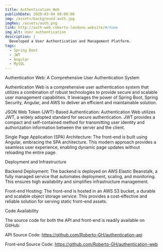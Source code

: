 ```yaml
---
title: Authentication Web
publishDate: 2020-03-04 00:00:00
img: /assets/background-auth.jpg
imgRes: /assets/auth.png
link: http://auth-web.roberto-londono.website/#/home
img_alt: User authentication
description: |
  Developed a User Authentication and Management Platform.
tags:
  - Spring Boot
  - JWT
  - Angular
  - MySQL
---
```


Authentication Web: A Comprehensive User Authentication System

Authentication Web is a comprehensive user authentication system that utilizes a combination of robust technologies to provide secure and scalable user management capabilities. It leverages the power of Spring Boot, Spring Security, Angular, and AWS to deliver an efficient and maintainable solution.

JSON Web Token (JWT)-Based Authentication: Authentication Web utilizes JWT, a widely adopted standard for secure authentication. JWT provides a compact and self-contained method for transmitting user identity and authorization information between the server and the client.

Single Page Application (SPA) Architecture: The front-end is built using Angular, embracing the SPA architecture. This modern approach provides a seamless user experience, enabling dynamic page updates without reloading the entire page.

Deployment and Infrastructure

Backend Deployment: The backend is deployed on AWS Elastic Beanstalk, a fully managed service that automates deployment, scaling, and monitoring. This ensures high availability and simplifies infrastructure management.

Front-end Hosting: The front-end is hosted in an AWS S3 bucket, a durable and scalable object storage service. This provides a cost-effective and reliable solution for serving static front-end assets.

Code Availability

The source code for both the API and front-end is readily available on GitHub:

API Source Code: https://github.com/Roberto-GH/authentication-api

Front-end Source Code: https://github.com/Roberto-GH/authentication-web